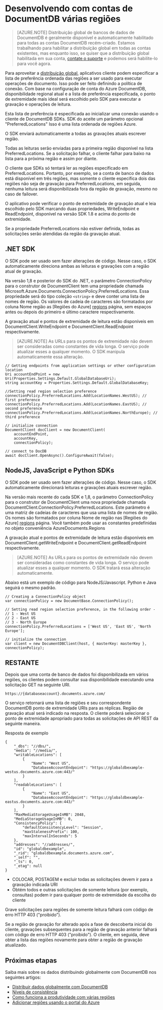 <properties
   pageTitle="Desenvolvendo com várias regiões em DocumentDB | Microsoft Azure"
   description="Saiba como acessar seus dados em várias regiões do Azure DocumentDB, um serviço de banco de dados NoSQL totalmente gerenciado."
   services="documentdb"
   documentationCenter=""
   authors="kiratp"
   manager="jhubbard"
   editor=""/>

<tags
   ms.service="documentdb"
   ms.devlang="multiple"
   ms.topic="article"
   ms.tgt_pltfrm="na"
   ms.workload="na"
   ms.date="10/25/2016"
   ms.author="kipandya"/>
   
# <a name="developing-with-multi-region-documentdb-accounts"></a>Desenvolvendo com contas de DocumentDB várias regiões

> [AZURE.NOTE] Distribuição global de bancos de dados de DocumentDB é geralmente disponível e automaticamente habilitado para todas as contas DocumentDB recém-criado. Estamos trabalhando para habilitar a distribuição global em todas as contas existentes, mas enquanto isso, se quiser que a distribuição global habilitada em sua conta, [contate o suporte](https://portal.azure.com/?#blade/Microsoft_Azure_Support/HelpAndSupportBlade) e podemos será habilite-lo para você agora.

Para aproveitar a [distribuição global](documentdb-distribute-data-globally.md), aplicativos cliente podem especificar a lista de preferência ordenada das regiões a ser usado para executar operações de documento. Isso pode ser feito definindo a política de conexão. Com base na configuração de conta do Azure DocumentDB, disponibilidade regional atual e a lista de preferência especificada, o ponto de extremidade mais ideal será escolhido pelo SDK para executar a gravação e operações de leitura. 

Esta lista de preferência é especificada ao inicializar uma conexão usando o cliente de DocumentDB SDKs. SDK do aceite um parâmetro opcional "PreferredLocations" Isso é uma lista ordenada de regiões Azure.

O SDK enviará automaticamente a todas as gravações atuais escrever região. 

Todas as leituras serão enviadas para a primeira região disponível na lista PreferredLocations. Se a solicitação falhar, o cliente falhar para baixo na lista para a próxima região e assim por diante. 

O cliente que SDKs só tentará ler as regiões especificado em PreferredLocations. Portanto, por exemplo, se a conta de banco de dados está disponível em três regiões, mas somente o cliente especifica dois das regiões não seja de gravação para PreferredLocations, em seguida, nenhuma leitura será disponibilizada fora da região de gravação, mesmo no caso de failover.

O aplicativo pode verificar o ponto de extremidade de gravação atual e leia escolhido pelo SDK marcando duas propriedades, WriteEndpoint e ReadEndpoint, disponível na versão SDK 1.8 e acima do ponto de extremidade. 

Se a propriedade PreferredLocations não estiver definida, todas as solicitações serão atendidas da região da gravação atual. 


## <a name="net-sdk"></a>.NET SDK
O SDK pode ser usado sem fazer alterações de código. Nesse caso, o SDK automaticamente direciona ambas as leituras e gravações com a região atual de gravação. 

Na versão 1,8 e posterior do SDK do .NET, o parâmetro ConnectionPolicy para o construtor de DocumentClient tem uma propriedade chamada Microsoft.Azure.Documents.ConnectionPolicy.PreferredLocations. Essa propriedade será do tipo coleção `<string>` e deve conter uma lista de nomes de região. Os valores de cadeia de caracteres são formatados por coluna Nome região as [Regiões do Azure]  [ regions] página, sem espaços antes ou depois do primeiro e último caractere respectivamente.

A gravação atual e pontos de extremidade de leitura estão disponíveis em DocumentClient.WriteEndpoint e DocumentClient.ReadEndpoint respectivamente.

> [AZURE.NOTE] As URLs para os pontos de extremidade não devem ser consideradas como constantes de vida longa. O serviço pode atualizar esses a qualquer momento. O SDK manipula automaticamente essa alteração.

    // Getting endpoints from application settings or other configuration location
    Uri accountEndPoint = new Uri(Properties.Settings.Default.GlobalDatabaseUri);
    string accountKey = Properties.Settings.Default.GlobalDatabaseKey;

    //Setting read region selection preference 
    connectionPolicy.PreferredLocations.Add(LocationNames.WestUS); // first preference
    connectionPolicy.PreferredLocations.Add(LocationNames.EastUS); // second preference
    connectionPolicy.PreferredLocations.Add(LocationNames.NorthEurope); // third preference

    // initialize connection
    DocumentClient docClient = new DocumentClient(
        accountEndPoint,
        accountKey,
        connectionPolicy);

    // connect to DocDB 
    await docClient.OpenAsync().ConfigureAwait(false);


## <a name="nodejs-javascript-and-python-sdks"></a>NodeJS, JavaScript e Python SDKs
O SDK pode ser usado sem fazer alterações de código. Nesse caso, o SDK automaticamente direcionará leituras e gravações atuais escrever região. 

Na versão mais recente do cada SDK e 1,8, o parâmetro ConnectionPolicy para o construtor de DocumentClient uma nova propriedade chamada DocumentClient.ConnectionPolicy.PreferredLocations. Este parâmetro é uma matriz de cadeias de caracteres que usa uma lista de nomes de região. Os nomes são formatados por coluna Nome de região nas [Regiões do Azure]  [ regions] página. Você também pode usar as constantes predefinidas no objeto conveniência AzureDocuments.Regions

A gravação atual e pontos de extremidade de leitura estão disponíveis em DocumentClient.getWriteEndpoint e DocumentClient.getReadEndpoint respectivamente.

> [AZURE.NOTE] As URLs para os pontos de extremidade não devem ser consideradas como constantes de vida longa. O serviço pode atualizar esses a qualquer momento. O SDK tratará essa alteração automaticamente.

Abaixo está um exemplo de código para NodeJS/Javascript. Python e Java seguirá o mesmo padrão.

    // Creating a ConnectionPolicy object
    var connectionPolicy = new DocumentBase.ConnectionPolicy();
    
    // Setting read region selection preference, in the following order -
    // 1 - West US
    // 2 - East US
    // 3 - North Europe
    connectionPolicy.PreferredLocations = ['West US', 'East US', 'North Europe'];
    
    // initialize the connection
    var client = new DocumentDBClient(host, { masterKey: masterKey }, connectionPolicy);


## <a name="rest"></a>RESTANTE 
Depois que uma conta de banco de dados foi disponibilizada em vários regiões, os clientes podem consultar sua disponibilidade executando uma solicitação GET na seguinte URI.

    https://{databaseaccount}.documents.azure.com/

O serviço retornará uma lista de regiões e seu correspondente DocumentDB ponto de extremidade URIs para as réplicas. Região de gravação atual será indicado na resposta. O cliente poderá selecionar o ponto de extremidade apropriado para todas as solicitações de API REST da seguinte maneira.

Resposta de exemplo

    {
        "_dbs": "//dbs/",
        "media": "//media/",
        "writableLocations": [
            {
                "Name": "West US",
                "DatabaseAccountEndpoint": "https://globaldbexample-westus.documents.azure.com:443/"
            }
        ],
        "readableLocations": [
            {
                "Name": "East US",
                "DatabaseAccountEndpoint": "https://globaldbexample-eastus.documents.azure.com:443/"
            }
        ],
        "MaxMediaStorageUsageInMB": 2048,
        "MediaStorageUsageInMB": 0,
        "ConsistencyPolicy": {
            "defaultConsistencyLevel": "Session",
            "maxStalenessPrefix": 100,
            "maxIntervalInSeconds": 5
        },
        "addresses": "//addresses/",
        "id": "globaldbexample",
        "_rid": "globaldbexample.documents.azure.com",
        "_self": "",
        "_ts": 0,
        "_etag": null
    }


-   COLOCAR, POSTAGEM e excluir todas as solicitações devem ir para a gravação indicada URI
-   Obtém todos e outras solicitações de somente leitura (por exemplo, consultas) podem ir para qualquer ponto de extremidade da escolha do cliente

Grave solicitações para regiões de somente leitura falhará com código de erro HTTP 403 ("proibido").

Se a região de gravação for alterado após a fase de descoberta inicial do cliente, gravações subsequentes para a região de gravação anterior falhará com código de erro HTTP 403 ("proibido"). O cliente, em seguida, deve obter a lista das regiões novamente para obter a região de gravação atualizado.

## <a name="next-steps"></a>Próximas etapas

Saiba mais sobre os dados distribuindo globalmente com DocumentDB nos seguintes artigos:

- [Distribuir dados globalmente com DocumentDB](documentdb-distribute-data-globally.md)
- [Níveis de consistência](documentdb-consistency-levels.md)
- [Como funciona a produtividade com várias regiões](documentdb-manage.md#how-throughput-works-with-multiple-regions)
- [Adicionar regiões usando o portal do Azure](documentdb-portal-global-replication.md)

[regions]: https://azure.microsoft.com/regions/ 
